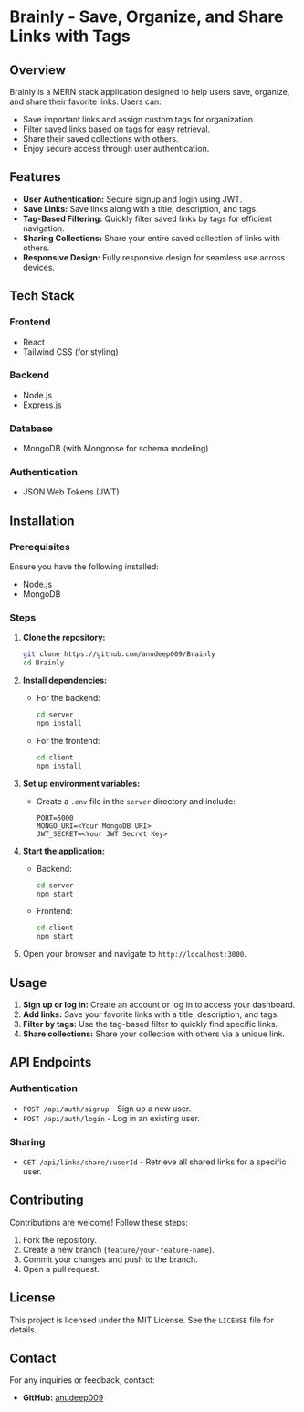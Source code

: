 # Brainly - Save, Organize, and Share Links with Tags

## Overview
Brainly is a MERN stack application designed to help users save, organize, and share their favorite links. Users can:

- Save important links and assign custom tags for organization.
- Filter saved links based on tags for easy retrieval.
- Share their saved collections with others.
- Enjoy secure access through user authentication.

## Features
- **User Authentication:** Secure signup and login using JWT.
- **Save Links:** Save links along with a title, description, and tags.
- **Tag-Based Filtering:** Quickly filter saved links by tags for efficient navigation.
- **Sharing Collections:** Share your entire saved collection of links with others.
- **Responsive Design:** Fully responsive design for seamless use across devices.

## Tech Stack

### Frontend
- React
- Tailwind CSS (for styling)

### Backend
- Node.js
- Express.js

### Database
- MongoDB (with Mongoose for schema modeling)

### Authentication
- JSON Web Tokens (JWT)

## Installation

### Prerequisites
Ensure you have the following installed:
- Node.js
- MongoDB

### Steps
1. **Clone the repository:**
   ```bash
   git clone https://github.com/anudeep009/Brainly
   cd Brainly
   ```

2. **Install dependencies:**
   - For the backend:
     ```bash
     cd server
     npm install
     ```
   - For the frontend:
     ```bash
     cd client
     npm install
     ```

3. **Set up environment variables:**
   - Create a `.env` file in the `server` directory and include:
     ```env
     PORT=5000
     MONGO_URI=<Your MongoDB URI>
     JWT_SECRET=<Your JWT Secret Key>
     ```

4. **Start the application:**
   - Backend:
     ```bash
     cd server
     npm start
     ```
   - Frontend:
     ```bash
     cd client
     npm start
     ```

5. Open your browser and navigate to `http://localhost:3000`.

## Usage

1. **Sign up or log in:** Create an account or log in to access your dashboard.
2. **Add links:** Save your favorite links with a title, description, and tags.
3. **Filter by tags:** Use the tag-based filter to quickly find specific links.
4. **Share collections:** Share your collection with others via a unique link.

## API Endpoints

### Authentication
- `POST /api/auth/signup` - Sign up a new user.
- `POST /api/auth/login` - Log in an existing user.


### Sharing
- `GET /api/links/share/:userId` - Retrieve all shared links for a specific user.

## Contributing
Contributions are welcome! Follow these steps:

1. Fork the repository.
2. Create a new branch (`feature/your-feature-name`).
3. Commit your changes and push to the branch.
4. Open a pull request.

## License
This project is licensed under the MIT License. See the `LICENSE` file for details.

## Contact
For any inquiries or feedback, contact:
- **GitHub:** [anudeep009](https://github.com/anudeep009)
